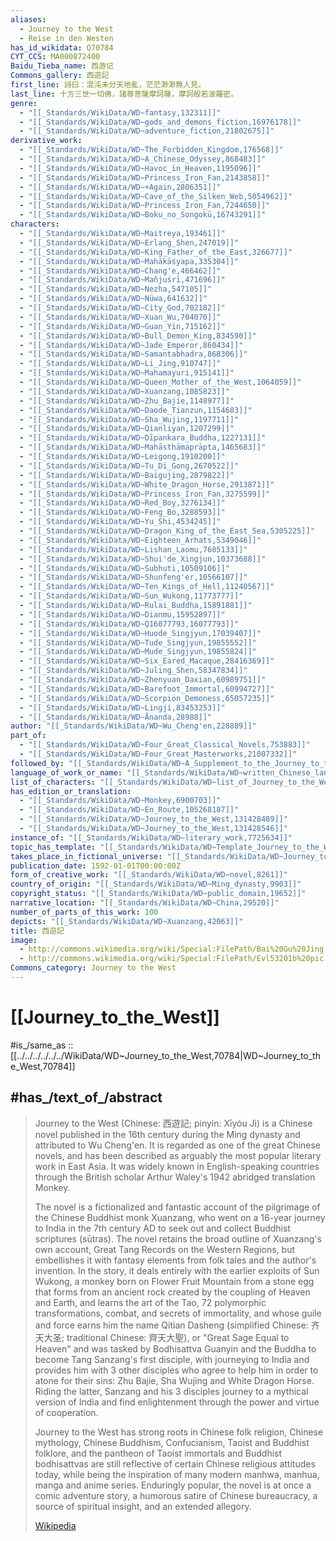 ```yaml
---
aliases:
  - Journey to the West
  - Reise in den Westen
has_id_wikidata: Q70784
CYT_CCS: MA000872400
Baidu_Tieba_name: 西游记
Commons_gallery: 西遊記
first_line: 詩曰：混沌未分天地亂，茫茫渺渺無人見。
last_line: 十方三世一切佛，諸尊菩薩摩訶薩，摩訶般若波羅密。
genre:
  - "[[_Standards/WikiData/WD~fantasy,132311]]"
  - "[[_Standards/WikiData/WD~gods_and_demons_fiction,16976178]]"
  - "[[_Standards/WikiData/WD~adventure_fiction,21802675]]"
derivative_work:
  - "[[_Standards/WikiData/WD~The_Forbidden_Kingdom,176568]]"
  - "[[_Standards/WikiData/WD~A_Chinese_Odyssey,868483]]"
  - "[[_Standards/WikiData/WD~Havoc_in_Heaven,1195096]]"
  - "[[_Standards/WikiData/WD~Princess_Iron_Fan,2143858]]"
  - "[[_Standards/WikiData/WD~+Again,2806351]]"
  - "[[_Standards/WikiData/WD~Cave_of_the_Silken_Web,5054962]]"
  - "[[_Standards/WikiData/WD~Princess_Iron_Fan,7244650]]"
  - "[[_Standards/WikiData/WD~Boku_no_Songokū,16743291]]"
characters:
  - "[[_Standards/WikiData/WD~Maitreya,193461]]"
  - "[[_Standards/WikiData/WD~Erlang_Shen,247019]]"
  - "[[_Standards/WikiData/WD~King_Father_of_the_East,326677]]"
  - "[[_Standards/WikiData/WD~Mahākāśyapa,335304]]"
  - "[[_Standards/WikiData/WD~Chang'e,466462]]"
  - "[[_Standards/WikiData/WD~Mañjuśrī,471696]]"
  - "[[_Standards/WikiData/WD~Nezha,547105]]"
  - "[[_Standards/WikiData/WD~Nüwa,641632]]"
  - "[[_Standards/WikiData/WD~City_God,702182]]"
  - "[[_Standards/WikiData/WD~Xuan_Wu,704070]]"
  - "[[_Standards/WikiData/WD~Guan_Yin,715162]]"
  - "[[_Standards/WikiData/WD~Bull_Demon_King,834590]]"
  - "[[_Standards/WikiData/WD~Jade_Emperor,860434]]"
  - "[[_Standards/WikiData/WD~Samantabhadra,868306]]"
  - "[[_Standards/WikiData/WD~Li_Jing,910747]]"
  - "[[_Standards/WikiData/WD~Mahamayuri,915141]]"
  - "[[_Standards/WikiData/WD~Queen_Mother_of_the_West,1064059]]"
  - "[[_Standards/WikiData/WD~Xuanzang,1085823]]"
  - "[[_Standards/WikiData/WD~Zhu_Bajie,1148977]]"
  - "[[_Standards/WikiData/WD~Daode_Tianzun,1154683]]"
  - "[[_Standards/WikiData/WD~Sha_Wujing,1197711]]"
  - "[[_Standards/WikiData/WD~Qianliyan,1207299]]"
  - "[[_Standards/WikiData/WD~Dīpankara_Buddha,1227131]]"
  - "[[_Standards/WikiData/WD~Mahāsthāmaprāpta,1465683]]"
  - "[[_Standards/WikiData/WD~Leigong,1910200]]"
  - "[[_Standards/WikiData/WD~Tu_Di_Gong,2670522]]"
  - "[[_Standards/WikiData/WD~Baigujing,2879822]]"
  - "[[_Standards/WikiData/WD~White_Dragon_Horse,2913871]]"
  - "[[_Standards/WikiData/WD~Princess_Iron_Fan,3275599]]"
  - "[[_Standards/WikiData/WD~Red_Boy,3276134]]"
  - "[[_Standards/WikiData/WD~Feng_Bo,3288593]]"
  - "[[_Standards/WikiData/WD~Yu_Shi,4534245]]"
  - "[[_Standards/WikiData/WD~Dragon_King_of_the_East_Sea,5305225]]"
  - "[[_Standards/WikiData/WD~Eighteen_Arhats,5349046]]"
  - "[[_Standards/WikiData/WD~Lishan_Laomu,7685133]]"
  - "[[_Standards/WikiData/WD~Shui'de_Xingjun,10373688]]"
  - "[[_Standards/WikiData/WD~Subhuti,10509106]]"
  - "[[_Standards/WikiData/WD~Shunfeng'er,10566107]]"
  - "[[_Standards/WikiData/WD~Ten_Kings_of_Hell,11240567]]"
  - "[[_Standards/WikiData/WD~Sun_Wukong,11773777]]"
  - "[[_Standards/WikiData/WD~Rulai_Buddha,15891881]]"
  - "[[_Standards/WikiData/WD~Dianmu,15952897]]"
  - "[[_Standards/WikiData/WD~Q16077793,16077793]]"
  - "[[_Standards/WikiData/WD~Huode_Singjyun,17039407]]"
  - "[[_Standards/WikiData/WD~Tude_Singjyun,19855552]]"
  - "[[_Standards/WikiData/WD~Mude_Singjyun,19855824]]"
  - "[[_Standards/WikiData/WD~Six_Eared_Macaque,28416369]]"
  - "[[_Standards/WikiData/WD~Juling_Shen,58347834]]"
  - "[[_Standards/WikiData/WD~Zhenyuan_Daxian,60989751]]"
  - "[[_Standards/WikiData/WD~Barefoot_Immortal,60994727]]"
  - "[[_Standards/WikiData/WD~Scorpion_Demoness,65057235]]"
  - "[[_Standards/WikiData/WD~Lingji,83453253]]"
  - "[[_Standards/WikiData/WD~Ānanda,28988]]"
author: "[[_Standards/WikiData/WD~Wu_Cheng'en,228889]]"
part_of:
  - "[[_Standards/WikiData/WD~Four_Great_Classical_Novels,753883]]"
  - "[[_Standards/WikiData/WD~Four_Great_Masterworks,21007332]]"
followed_by: "[[_Standards/WikiData/WD~A_Supplement_to_the_Journey_to_the_West,2990579]]"
language_of_work_or_name: "[[_Standards/WikiData/WD~written_Chinese_language,3110592]]"
list_of_characters: "[[_Standards/WikiData/WD~list_of_Journey_to_the_West_characters,5930718]]"
has_edition_or_translation:
  - "[[_Standards/WikiData/WD~Monkey,6900703]]"
  - "[[_Standards/WikiData/WD~En_Route,105268187]]"
  - "[[_Standards/WikiData/WD~Journey_to_the_West,131428489]]"
  - "[[_Standards/WikiData/WD~Journey_to_the_West,131428546]]"
instance_of: "[[_Standards/WikiData/WD~literary_work,7725634]]"
topic_has_template: "[[_Standards/WikiData/WD~Template_Journey_to_the_West,14324379]]"
takes_place_in_fictional_universe: "[[_Standards/WikiData/WD~Journey_to_the_West_universe,123655154]]"
publication_date: 1592-01-01T00:00:00Z
form_of_creative_work: "[[_Standards/WikiData/WD~novel,8261]]"
country_of_origin: "[[_Standards/WikiData/WD~Ming_dynasty,9903]]"
copyright_status: "[[_Standards/WikiData/WD~public_domain,19652]]"
narrative_location: "[[_Standards/WikiData/WD~China,29520]]"
number_of_parts_of_this_work: 100
depicts: "[[_Standards/WikiData/WD~Xuanzang,42063]]"
title: 西遊記
image:
  - http://commons.wikimedia.org/wiki/Special:FilePath/Bai%20Gu%20Jing.jpg
  - http://commons.wikimedia.org/wiki/Special:FilePath/Evl53201b%20pic.jpg
Commons_category: Journey to the West
---
```



# [[Journey_to_the_West]]

#is_/same_as :: [[../../../../../../WikiData/WD~Journey_to_the_West,70784|WD~Journey_to_the_West,70784]]


## #has_/text_of_/abstract 

> Journey to the West (Chinese: 西遊記; pinyin: Xīyóu Jì) is a Chinese novel published in the 16th century during the Ming dynasty and attributed to Wu Cheng'en. It is regarded as one of the great Chinese novels, and has been described as arguably the most popular literary work in East Asia. It was widely known in English-speaking countries through the British scholar Arthur Waley's 1942 abridged translation Monkey.
>
> The novel is a fictionalized and fantastic account of the pilgrimage of the Chinese Buddhist monk Xuanzang, who went on a 16-year journey to India in the 7th century AD to seek out and collect Buddhist scriptures (sūtras). The novel retains the broad outline of Xuanzang's own account, Great Tang Records on the Western Regions, but embellishes it with fantasy elements from folk tales and the author's invention. In the story, it deals entirely with the earlier exploits of Sun Wukong, a monkey born on Flower Fruit Mountain from a stone egg that forms from an ancient rock created by the coupling of Heaven and Earth, and learns the art of the Tao, 72 polymorphic transformations, combat, and secrets of immortality, and whose guile and force earns him the name Qitian Dasheng (simplified Chinese: 齐天大圣; traditional Chinese: 齊天大聖), or "Great Sage Equal to Heaven" and was tasked by Bodhisattva Guanyin and the Buddha to become Tang Sanzang's first disciple, with journeying to India and provides him with 3 other disciples who agree to help him in order to atone for their sins: Zhu Bajie, Sha Wujing and White Dragon Horse. Riding the latter, Sanzang and his 3 disciples journey to a mythical version of India and find enlightenment through the power and virtue of cooperation.
>
> Journey to the West has strong roots in Chinese folk religion, Chinese mythology, Chinese Buddhism, Confucianism, Taoist and Buddhist folklore, and the pantheon of Taoist immortals and Buddhist bodhisattvas are still reflective of certain Chinese religious attitudes today, while being the inspiration of many modern manhwa, manhua, manga and anime series. Enduringly popular, the novel is at once a comic adventure story, a humorous satire of Chinese bureaucracy, a source of spiritual insight, and an extended allegory.
>
> [Wikipedia](https://en.wikipedia.org/wiki/Journey%20to%20the%20West)